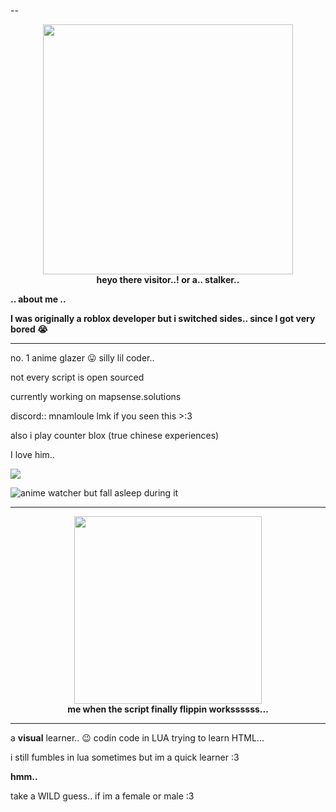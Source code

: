 --

<p align="center">
  <img src="https://media1.tenor.com/m/Ji_EAW5ZvdMAAAAd/hatsune-miku-hi.gif" width="400"/>
  <br>
  <b>heyo there visitor..! or a.. stalker..</b>
</p>

**..  about me  ..**

**I was originally a roblox developer but i switched sides.. since I got very bored 😭**

------

no. 1 anime glazer 😛
silly lil coder..

not every script is open sourced

currently working on mapsense.solutions

discord::  mnamloule
lmk if you seen this >:3

also i play counter blox (true chinese experiences)

I love him..

![](https://komarev.com/ghpvc/?username=nbamwyd)

![anime watcher but fall asleep during it](https://img.shields.io/badge/anime-glazer-ff69b4)

------

<p align="center">
  <img src="https://i.pinimg.com/736x/84/81/ff/8481ffb726a454888a12f2391c121f6d.jpg" width="300"/>
  <br>
  <b>me when the script finally flippin workssssss...</b>
</p>

------

a **visual** learner.. 😉
codin code in LUA
trying to learn HTML...

i still fumbles in lua sometimes but im a quick learner :3

**hmm..**

take a WILD guess.. if im a female or male :3

